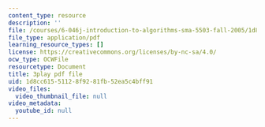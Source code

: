 ```yaml
---
content_type: resource
description: ''
file: /courses/6-046j-introduction-to-algorithms-sma-5503-fall-2005/1d8cc61551128f9281fb52ea5c4bff91_FPEMBWg_WlY.pdf
file_type: application/pdf
learning_resource_types: []
license: https://creativecommons.org/licenses/by-nc-sa/4.0/
ocw_type: OCWFile
resourcetype: Document
title: 3play pdf file
uid: 1d8cc615-5112-8f92-81fb-52ea5c4bff91
video_files:
  video_thumbnail_file: null
video_metadata:
  youtube_id: null
---
```

